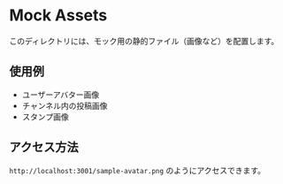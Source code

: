 # Mock Assets

このディレクトリには、モック用の静的ファイル（画像など）を配置します。

## 使用例

- ユーザーアバター画像
- チャンネル内の投稿画像
- スタンプ画像

## アクセス方法

`http://localhost:3001/sample-avatar.png` のようにアクセスできます。
